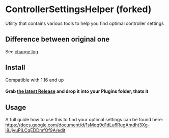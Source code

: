 # ControllerSettingsHelper (forked)

Utility that contains various tools to help you find optimal controller settings

## Difference between original one

See [change log](./CHANGELOG.md).

## Install

Compatible with 1.16 and up

#### Grab [the latest Release](https://github.com/kinsi55/BeatSaber_ControllerSettingsHelper/releases) and drop it into your Plugins folder, thats it

## Usage

A full guide how to use this to find your optimal settings can be found here: https://docs.google.com/document/d/1sMqq9d1dLu6RugAmdht3Xg-i8JjvuPiLCqEDDmfOf9A/edit
